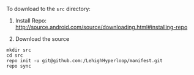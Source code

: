 To download to the `src` directory:

1. Install Repo: http://source.android.com/source/downloading.html#installing-repo

2. Download the source
```
mkdir src
cd src
repo init -u git@github.com:/LehighHyperloop/manifest.git
repo sync
```
